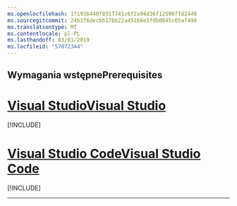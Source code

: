 ```yaml
---
ms.openlocfilehash: 1f193b440f8317741c6f2a94d36f12596ffd2440
ms.sourcegitcommit: 24b1f6decbb17bb22a45166e5fdb0845c65af498
ms.translationtype: MT
ms.contentlocale: pl-PL
ms.lasthandoff: 03/01/2019
ms.locfileid: "57072344"
---
```

## <a name="prerequisites"></a><span data-ttu-id="77ad2-101">Wymagania wstępne</span><span class="sxs-lookup"><span data-stu-id="77ad2-101">Prerequisites</span></span>

# <a name="visual-studiotabvisual-studio"></a>[<span data-ttu-id="77ad2-102">Visual Studio</span><span class="sxs-lookup"><span data-stu-id="77ad2-102">Visual Studio</span></span>](#tab/visual-studio)

[!INCLUDE[](~/includes/net-core-prereqs-vs-2.2.md)]

# <a name="visual-studio-codetabvisual-studio-code"></a>[<span data-ttu-id="77ad2-103">Visual Studio Code</span><span class="sxs-lookup"><span data-stu-id="77ad2-103">Visual Studio Code</span></span>](#tab/visual-studio-code)

[!INCLUDE[](~/includes/net-core-prereqs-vsc-2.2.md)]

---
